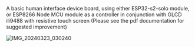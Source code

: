 A basic human interface device board, using either ESP32-s2-solo module, or ESP8266 Node MCU module as a controller in conjunction with GLCD ili9488 with resistive touch screen (Please see the pdf documentation for suggested improvement)

![IMG_20240323_030240](https://github.com/naifaljohani/ESP32_HID/assets/54940222/d896fe97-3d8b-42b5-927f-5fdec6e55636)

